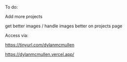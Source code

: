 To do:

Add more projects

get better images / handle images better on projects page


Access via:

https://tinyurl.com/dylanmcmullen

https://dylanmcmullen.vercel.app/